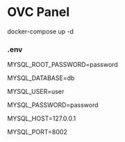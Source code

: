 # OVC Panel
docker-compose up -d

### .env
MYSQL_ROOT_PASSWORD=password

MYSQL_DATABASE=db

MYSQL_USER=user

MYSQL_PASSWORD=password

MYSQL_HOST=127.0.0.1

MYSQL_PORT=8002
